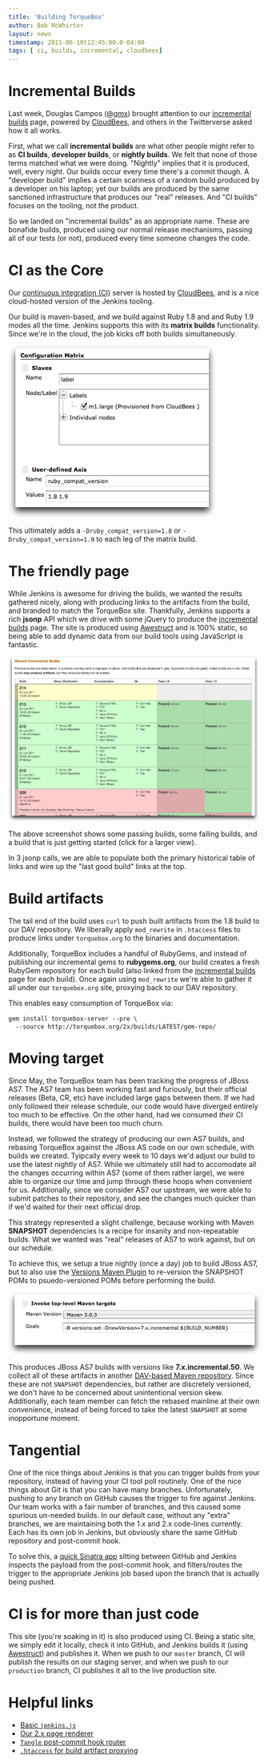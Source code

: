 ```yaml
---
title: 'Building TorqueBox'
author: Bob McWhirter
layout: news
timestamp: 2011-06-10t12:45:00.0-04:00
tags: [ ci, builds, incremental, cloudbees]
---
```


[qmx]: http://twitter.com/#!/qmx/status/85571888990003200
[2x-builds]: /2x/builds/
[CloudBees]: http://cloudbees.com/
[ci]: https://projectodd.ci.cloudbees.com/
[matrix]: /images/ci-post/jenkins-matrix.png
[Awestruct]: http://awestruct.org/
[Versions Maven Plugin]: http://mojo.codehaus.org/versions-maven-plugin/
[as7-reversion]: /images/ci-post/as7-reversion.png
[jboss-as-dist]: https://repository-projectodd.forge.cloudbees.com/upstream/org/jboss/as/jboss-as-dist/
[tangle]: https://github.com/torquebox/tangle

# Incremental Builds

Last week, Douglas Campos (@[qmx]) brought attention to our [incremental builds][2x-builds]
page, powered by [CloudBees], and others in the Twitterverse asked how it all works.  

First, what we call **incremental builds** are what other people might refer to as 
**CI builds**, **developer builds**, or **nightly builds**.  We felt that none of those terms
matched what we were doing.  "Nightly" implies that it is produced, well, every night. Our builds 
occur every time there's a commit though.  A "developer build" implies a certain
scariness of a random build produced by a developer on his laptop; yet our builds are produced by
the same sanctioned infrastructure that produces our "real" releases. And "CI builds" focuses
on the tooling, not the product.

So we landed on "incremental builds" as an appropriate name.  These are bonafide builds,
produced using our normal release mechanisms, passing all of our tests (or not), produced every 
time someone changes the code.

# CI as the Core

Our [continuous integration (CI)][ci] server is hosted by [CloudBees], and is a nice
cloud-hosted version of the Jenkins tooling.  

Our build is maven-based, and we build against Ruby 1.8 and and Ruby 1.9 modes all
the time.  Jenkins supports this with its **matrix builds** functionality.  Since we're
in the cloud, the job kicks off both builds simultaneously.

![Matrix configuration][matrix]

This ultimately adds a `-Druby_compat_version=1.8` or `-Druby_compat_version=1.9` to each
leg of the matrix build.

# The friendly page

While Jenkins is awesome for driving the builds, we wanted the results gathered
nicely, along with producing links to the artifacts from the build, and branded
to match the TorqueBox site.   Thankfully, Jenkins supports a rich **jsonp** 
API which we drive with some jQuery to produce the [incremental builds][2x-builds]
page.  The site is produced using [Awestruct] and is 100% static, so being able to
add dynamic data from our build tools using JavaScript is fantastic.

<a href="/images/ci-post/2x-builds.png"><img src="/images/ci-post/2x-builds.png" style="width: 500px"/></a>

The above screenshot shows some passing builds, some failing builds, and a build that
is just getting started (click for a larger view).

In 3 jsonp calls, we are able to populate both the primary historical table of links
and wire up the "last good build" links at the top.  

# Build artifacts

The tail end of the build uses `curl` to push built artifacts from the 1.8 build
to our DAV repository.  We liberally apply `mod_rewrite` in `.htaccess` files to
produce links under `torquebox.org` to the binaries and documentation.

Additionally, TorqueBox includes a handful of RubyGems, and instead of publishing
our incremental gems to **rubygems.org**, our build creates a fresh RubyGem repository
for each build (also linked from the [incremental builds][2x-builds] page for each
build).  Once again using `mod_rewrite` we're able to gather it all under our
`torquebox.org` site, proxying back to our DAV repository.

This enables easy consumption of TorqueBox via:

    gem install torquebox-server --pre \
      --source http://torquebox.org/2x/builds/LATEST/gem-repo/

# Moving target

Since May, the TorqueBox team has been tracking the progress of JBoss AS7. The AS7 team has been 
working fast and furiously, but their official releases (Beta, CR, etc) have included large gaps
between them.  If we had only followed their release schedule, our code would have diverged
entirely too much to be effective.  On the other hand, had we consumed *their* CI builds,
there would have been too much churn.

Instead, we followed the strategy of producing our own AS7 builds, and rebasing TorqueBox
against the JBoss AS code on our own schedule, with builds we created.  Tyipcally every week to
10 days we'd adjust our build to use the latest nightly of AS7.  While we ultimately still
had to accomodate all the changes occurring within AS7 (some of them rather large), we were able
to organize our time and jump through these hoops when convenient for us.  Additionally,
since we consider AS7 our upstream, we were able to submit patches to their repository, and
see the changes much quicker than if we'd waited for their next official drop.

This strategy represented a slight challenge, because working with Maven **SNAPSHOT** dependencies
is a recipe for insanity and non-repeatable builds.  What we wanted was "real" releases
of AS7 to work against, but on our schedule.

To achieve this, we setup a true nightly (once a day) job to build JBoss AS7, but to
also use the [Versions Maven Plugin] to re-version the SNAPSHOT POMs to psuedo-versioned
POMs before performing the build.

![AS7 reversion][as7-reversion]

This produces JBoss AS7 builds with versions like **7.x.incremental.50**.  We collect all
of these artifacts in another [DAV-based Maven repository][jboss-as-dist]. Since these
are not `SNAPSHOT` dependencies, but rather are discretely versioned, we don't have to be
concerned about unintentional version skew.  Additionally, each team member can fetch
the rebased mainline at their own convenience, instead of being forced to take the
latest `SNAPSHOT` at some inopportune moment.

# Tangential

One of the nice things about Jenkins is that you can trigger builds from your repository,
instead of having your CI tool poll routinely.  One of the nice things about Git is that
you can have many branches.  Unfortunately, pushing to any branch on GitHub causes the
trigger to fire against Jenkins.  Our team works with a fair number of branches, and 
this caused some spurious un-needed builds.  In our default case, without any "extra"
branches, we are maintaining both the 1.x and 2.x code-lines currently.  Each has its own
job in Jenkins, but obviously share the same GitHub repository and post-commit hook.

To solve this, a [quick Sinatra app][tangle] sitting between GitHub and Jenkins inspects the 
payload from the post-commit hook, and filters/routes the trigger to the appropriate
Jenkins job based upon the branch that is actually being pushed.

# CI is for more than just code

This site (you're soaking in it) is also produced using CI.  Being a static site, we simply
edit it locally, check it into GitHub, and Jenkins builds it (using [Awestruct]) and publishes
it.  When we push to our `master` branch, CI will publish the results on our staging server,
and when we push to our `production` branch, CI publishes it all to the live production site.

# Helpful links

* [Basic `jenkins.js`](https://github.com/torquebox/torquebox.org/blob/master/javascripts/jenkins.js)
* [Our 2.x page renderer](https://github.com/torquebox/torquebox.org/blob/master/2x/builds/incremental-builds.js)
* [`Tangle` post-commit hook router](https://github.com/torquebox/tangle)
* [`.htaccess` for build artifact proxying](https://github.com/torquebox/torquebox.org/blob/master/2x/builds/.htaccess)
